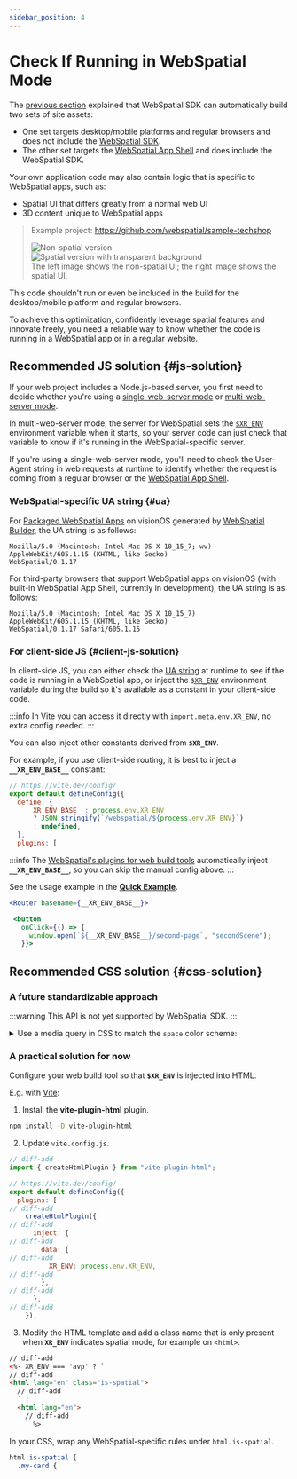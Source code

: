 ```yaml
---
sidebar_position: 4
---
```


# Check If Running in WebSpatial Mode

The [previous section](generate-a-webspatial-specific-website) explained that WebSpatial SDK can automatically build two sets of site assets:

- One set targets desktop/mobile platforms and regular browsers and does not include the [WebSpatial SDK](../../../core-concepts/unique-concepts-in-webspatial#webspatial-sdk).
- The other set targets the [WebSpatial App Shell](../../../core-concepts/unique-concepts-in-webspatial#webspatial-sdk) and does include the WebSpatial SDK.

Your own application code may also contain logic that is specific to WebSpatial apps, such as:

- Spatial UI that differs greatly from a normal web UI
- 3D content unique to WebSpatial apps

> Example project: https://github.com/webspatial/sample-techshop
>
> <div className="row">
>   <div className="col col--6">
>     <Image img={require("/assets/concepts/3-12.png")} alt="Non-spatial version" />
>   </div>
>   <div className="col col--6">
>     <Image img={require("/assets/concepts/3-13.png")} alt="Spatial version with transparent background" />
>   </div>
> </div>
> The left image shows the non-spatial UI; the right image shows the spatial UI.

This code shouldn't run or even be included in the build for the desktop/mobile platform and regular browsers.

To achieve this optimization, confidently leverage spatial features and innovate freely, you need a reliable way to know whether the code is running in a WebSpatial app or in a regular website.

## Recommended JS solution {#js-solution}

If your web project includes a Node.js-based server, you first need to decide whether you're using a [single-web-server mode](./generate-a-webspatial-specific-website#single-web-server) or [multi-web-server mode](./generate-a-webspatial-specific-website#multi-web-server).

In multi-web-server mode, the server for WebSpatial sets the [`$XR_ENV`](./generate-a-webspatial-specific-website#dedicated-dev-server) environment variable when it starts, so your server code can just check that variable to know if it's running in the WebSpatial-specific server.

If you're using a single-web-server mode, you'll need to check the User-Agent string in web requests at runtime to identify whether the request is coming from a regular browser or the [WebSpatial App Shell](../../../core-concepts/unique-concepts-in-webspatial#webspatial-sdk).

### WebSpatial-specific UA string {#ua}

For [Packaged WebSpatial Apps](../../../core-concepts/unique-concepts-in-webspatial#webspatial-sdk) on visionOS generated by [WebSpatial Builder](../step-2-add-build-tool-for-packaged-webspatial-apps), the UA string is as follows:

```http {3}
Mozilla/5.0 (Macintosh; Intel Mac OS X 10_15_7; wv)
AppleWebKit/605.1.15 (KHTML, like Gecko)
WebSpatial/0.1.17
```

For third-party browsers that support WebSpatial apps on visionOS (with built-in WebSpatial App Shell, currently in development), the UA string is as follows:

```http {3}
Mozilla/5.0 (Macintosh; Intel Mac OS X 10_15_7)
AppleWebKit/605.1.15 (KHTML, like Gecko)
WebSpatial/0.1.17 Safari/605.1.15
```

### For client-side JS {#client-js-solution}

In client-side JS, you can either check the [UA string](#ua) at runtime to see if the code is running in a WebSpatial app, or inject the [`$XR_ENV`](./generate-a-webspatial-specific-website#dedicated-dev-server) environment variable during the build so it's available as a constant in your client-side code.

:::info
In Vite you can access it directly with `import.meta.env.XR_ENV`, no extra config needed.
:::

You can also inject other constants derived from **`$XR_ENV`**.

For example, if you use client-side routing, it is best to inject a **`__XR_ENV_BASE__`** constant:

```js title="vite.config.js" {3-7}
// https://vite.dev/config/
export default defineConfig({
  define: {
    __XR_ENV_BASE__: process.env.XR_ENV
      ? JSON.stringify(`/webspatial/${process.env.XR_ENV}`)
      : undefined,
  },
  plugins: [
```

:::info
The [WebSpatial's plugins for web build tools](./add-optimizations-and-defaults-to-web-build-tools) automatically inject **`__XR_ENV_BASE__`**, so you can skip the manual config above.
:::

See the usage example in the **[Quick Example](../../../quick-example/)**.

```jsx
<Router basename={__XR_ENV_BASE__}>
```

```jsx
 <button
   onClick={() => {
     window.open(`${__XR_ENV_BASE__}/second-page`, "secondScene");
   }}>
```

## Recommended CSS solution {#css-solution}

### A future standardizable approach

:::warning
This API is not yet supported by WebSpatial SDK.
:::

<details>
<summary>Use a media query in CSS to match the <code>space</code> color scheme:</summary>

On spatial-computing platforms the background environment color is unpredictable and changes with viewpoint and location, so the classic light/dark mode does not apply.

The WebSpatial API introduces a new color scheme called **`space`**, which is recognized only in WebSpatial apps. You can use it to target WebSpatial-specific CSS rules.

```css
@media (prefers-color-scheme: space) {
```

</details>

### A practical solution for now

Configure your web build tool so that **`$XR_ENV`** is injected into HTML.

E.g. with [Vite](./add-optimizations-and-defaults-to-web-build-tools):

1. Install the **vite-plugin-html** plugin.

```bash npm2yarn
npm install -D vite-plugin-html
```

2. Update `vite.config.js`.

```js
// diff-add
import { createHtmlPlugin } from "vite-plugin-html";

// https://vite.dev/config/
export default defineConfig({
  plugins: [
// diff-add
    createHtmlPlugin({
// diff-add
      inject: {
// diff-add
        data: {
// diff-add
          XR_ENV: process.env.XR_ENV,
// diff-add
        },
// diff-add
      },
// diff-add
    }),
```

3. Modify the HTML template and add a class name that is only present when **`XR_ENV`** indicates spatial mode, for example on `<html>`.

<!-- prettier-ignore-start -->
```html
// diff-add
<%- XR_ENV === 'avp' ? `
// diff-add
<html lang="en" class="is-spatial">
  // diff-add
  ` : `
  <html lang="en">
    // diff-add
    ` %>
```
<!-- prettier-ignore-end -->

In your CSS, wrap any WebSpatial-specific rules under `html.is-spatial`.

```css {1}
html.is-spatial {
  .my-card {
```
